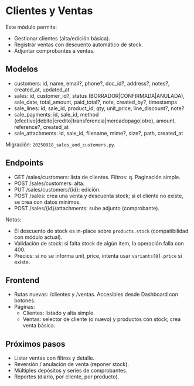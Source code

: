 <!-- NG-HEADER: Nombre de archivo: SALES.md -->
<!-- NG-HEADER: Ubicación: docs/SALES.md -->
<!-- NG-HEADER: Descripción: Módulo de Clientes y Ventas: modelos, endpoints y flujos -->
<!-- NG-HEADER: Lineamientos: Ver AGENTS.md -->

# Clientes y Ventas

Este módulo permite:
- Gestionar clientes (alta/edición básica).
- Registrar ventas con descuento automático de stock.
- Adjuntar comprobantes a ventas.

## Modelos
- customers: id, name, email?, phone?, doc_id?, address?, notes?, created_at, updated_at
- sales: id, customer_id?, status (BORRADOR|CONFIRMADA|ANULADA), sale_date, total_amount, paid_total?, note, created_by?, timestamps
- sale_lines: id, sale_id, product_id, qty, unit_price, line_discount?, note?
- sale_payments: id, sale_id, method (efectivo|debito|credito|transferencia|mercadopago|otro), amount, reference?, created_at
- sale_attachments: id, sale_id, filename, mime?, size?, path, created_at

Migración: `20250918_sales_and_customers.py`.

## Endpoints
- GET /sales/customers: lista de clientes. Filtros: q. Paginación simple.
- POST /sales/customers: alta.
- PUT /sales/customers/{id}: edición.
- POST /sales: crea una venta y descuenta stock; si el cliente no existe, se crea con datos mínimos.
- POST /sales/{id}/attachments: sube adjunto (comprobante).

Notas:
- El descuento de stock es in-place sobre `products.stock` (compatibilidad con módulo actual).
- Validación de stock: si falta stock de algún item, la operación falla con 400.
- Precios: si no se informa unit_price, intenta usar `variants[0].price` si existe.

## Frontend
- Rutas nuevas: /clientes y /ventas. Accesibles desde Dashboard con botones.
- Páginas:
  - Clientes: listado y alta simple.
  - Ventas: selector de cliente (o nuevo) y productos con stock; crea venta básica.

## Próximos pasos
- Listar ventas con filtros y detalle.
- Reversión / anulación de venta (reponer stock).
- Múltiples depósitos y series de comprobantes.
- Reportes (diario, por cliente, por producto).
